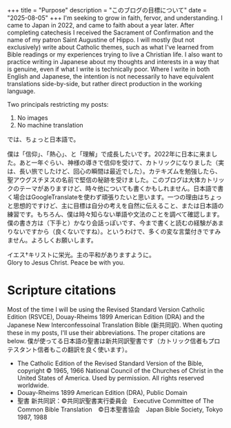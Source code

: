 +++
title = "Purpose"
description = "このブログの目標について"
date = "2025-08-05"
+++
I'm seeking to grow in faith, fervor, and understanding.  I came to Japan in 2022, and came to faith about a year later. After completing catechesis I received the Sacrament of Confirmation and the name of my patron Saint Augustine of Hippo. I will mostly (but not exclusively) write about Catholic themes, such as what I've learned from Bible readings or my experiences trying to live a Christian life. I also want to practice writing in Japanese about my thoughts and interests in a way that is genuine, even if what I write is technically poor. Where I write in both English and Japanese, the intention is not necessarily to have equivalent translations side-by-side, but rather direct production in the working language.

Two principals restricting my posts:
1. No images
2. No machine translation

では、ちょっと日本語で。

僕は「信仰」、「熱心」、と「理解」で成長したいです。2022年に日本に来ました。あと一年ぐらい、神様の導きで信仰を受けて、カトリックになりました（実は、長い旅でしたけど、回心の瞬間は最近でした）。カテキズムを勉強したら、聖アウグスチヌスの名前で堅信の秘跡を受けました。このブログは大体カトリックのテーマがありますけど、時々他についても書くかもしれません。日本語で書く場合はGoogleTranslateを使わず頑張りたいと思います。一つの理由はちょっと思想的ですけど、主に目標は自分の考えを自然に伝えること、または日本語の練習です。もちろん、僕は時々知らない単語や文法のことを調べて確認します。僕の書き方は（下手と）かなり会話っぽいです、今まで書くと読むの経験があまりないですから（良くないですね）。というわけで、多くの変な言葉付きですみません。よろしくお願いします。

イエス†キリストに栄光。主の平和がありますように。  
Glory to Jesus Christ. Peace be with you.


# Scripture citations
Most of the time I will be using the Revised Standard Version Catholic Edition (RSVCE), Douay-Rheims 1899 American Edition (DRA) and the Japanese New Interconfessoinal Translation Bible (新共同訳). When quoting these in my posts, I'll use their abbreviations. The proper citations are below. 僕が使ってる日本語の聖書は新共同訳聖書です（カトリック信者もプロテスタント信者もこの翻訳を良く使います）。

- The Catholic Edition of the Revised Standard Version of the Bible, copyright © 1965, 1966 National Council of the Churches of Christ in the United States of America. Used by permission. All rights reserved worldwide.
- Douay-Rheims 1899 American Edition (DRA), Public Domain
- 聖書 新共同訳：©︎共同訳聖書実行委員会　Executive Committee of The Common Bible Translation　©︎日本聖書協会　Japan Bible Society, Tokyo 1987, 1988